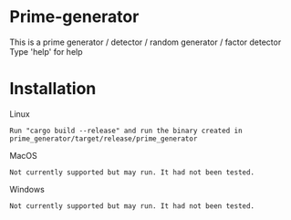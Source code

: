 # Prime-generator

 This is a prime generator / detector / random generator / factor detector
 Type 'help' for help
 
 Installation
 ============
 
 Linux
 ```
 Run "cargo build --release" and run the binary created in prime_generator/target/release/prime_generator
 ```
 
 MacOS
 ```
 Not currently supported but may run. It had not been tested.
 ```
 
 Windows
 ```
 Not currently supported but may run. It had not been tested.
 ```
